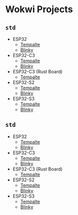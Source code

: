 # Wokwi Projects

## `std`
- ESP32
  - [Tempalte](https://wokwi.com/projects/338154815612781140)
  - [Blinky](https://wokwi.com/projects/333363577816613460)
- ESP32-C3
  - [Tempalte](https://wokwi.com/projects/338322025101656660)
  - [Blinky](https://wokwi.com/projects/332188235906155092)
- ESP32-C3 (Rust Board)
  - [Tempalte](https://wokwi.com/projects/338322111264195156)
- ESP32-S2
  - [Tempalte](https://wokwi.com/projects/338154940543271506)
  - [Blinky](https://wokwi.com/projects/333363982163247699)
- ESP32-S3
  - [Tempalte](https://wokwi.com/projects/345144250522927698)
  - [Blinky](https://wokwi.com/projects/361808947755817985)

## `std`
- ESP32
  - [Tempalte](https://wokwi.com/projects/341952531613614675)
  - [Blinky](https://wokwi.com/projects/341952826535051858)
- ESP32-C3
  - [Tempalte](https://wokwi.com/projects/341956530834244180)
  - [Blinky](https://wokwi.com/projects/341956526159692371)
- ESP32-C3 (Rust Board)
  - [Tempalte](https://wokwi.com/projects/341957109819114067)
- ESP32-S2
  - [Tempalte](https://wokwi.com/projects/341955277702038100)
  - [Blinky](https://wokwi.com/projects/341955297469792851)
- ESP32-S3
  - [Tempalte](https://wokwi.com/projects/349566517066596948)
  - [Blinky](https://wokwi.com/projects/349568945405035090)
